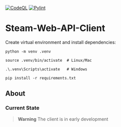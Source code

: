 [![CodeQL](https://github.com/neolouker/Steam-Web-API-Client/actions/workflows/codeql.yml/badge.svg)](https://github.com/neolouker/Steam-Web-API-Client/actions/workflows/codeql.yml)
[![Pylint](https://github.com/neolouker/Steam-Web-API-Client/actions/workflows/pylint.yml/badge.svg)](https://github.com/neolouker/Steam-Web-API-Client/actions/workflows/pylint.yml)

# Steam-Web-API-Client

Create virtual environment and install dependencies:
```command
python -m venv .venv

source .venv/bin/activate  # Linux/Mac

.\.venv\Scripts\activate   # Windows

pip install -r requirements.txt
```

## About

### Current State

> **Warning**
> The client is in early development
